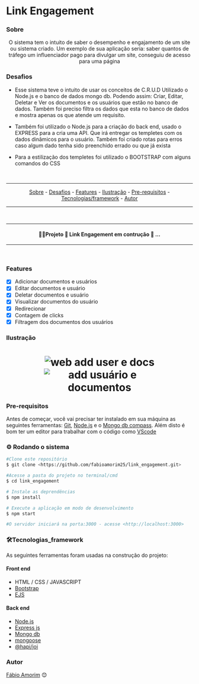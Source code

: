 # Link Engagement

### Sobre

<p align="center"> O sistema tem o intuito de saber o desempenho e engajamento de um site ou sistema criado. Um exemplo de sua aplicação seria: saber quantos de tráfego um influenciador pago para divulgar um site, conseguiu de acesso para uma página</p>

### Desafios

<div>

- Esse sistema teve o intuito de usar os conceitos de C.R.U.D Utilizado o Node.js e o banco de dados mongo db. Podendo assim: Criar, Editar, Deletar e Ver os documentos e os usuários que estão no banco de dados. Também foi preciso filtra os dados que esta no banco de dados e mostra apenas os que atende um requisito.

- Também foi utilizado o Node.js para a criação do back end, usado o EXPRESS para a cria uma API. Que irá entregar os templetes com os dados dinâmicos para o usuário. Também foi criado rotas para erros caso algum dado tenha sido preenchido errado ou que já exista

- Para a estilização dos templetes foi utilizado o BOOTSTRAP com alguns comandos do CSS 
</div>

<br>

<hr>
  <p align="center">
    <a href ="#sobre">Sobre</a> -
    <a href ="#desafios">Desafios</a> -
    <a href ="#features">Features</a> -
    <a href ="#ilustração">Ilustração</a> - 
    <a href ="#pre-requisitos">Pre-requisitos</a> -
    <a href ="#🛠️tecnologias_framework">Tecnologias/framework</a> -
    <a href ="#autor">Autor</a>
  </p>
<hr>

<br>

<hr>
<h4 align = "center">
 👷‍♂️Projeto 🚧 Link Engagement em contrução 🚧 ...
</h4>
<hr>

<br>

### Features 

- [x] Adicionar documentos e usuários
- [x] Editar documentos e usuário
- [x] Deletar documentos e usuário
- [x] Visualizar documentos do usuário
- [x] Redirecionar
- [x] Contagem de clicks
- [x] Filtragem dos documentos dos usuários

### Ilustração

<h1 align= "center">
  <img title="web add user e docs" src ="./github/add_user_e_doc.gif"/>
  <img style="max-width:300px;" title="add usuário e documentos" src ="./github/crud.gif"/>
</h1>

### Pre-requisitos

Antes de começar, você vai precisar ter instalado em sua máquina as seguintes ferramentas:
[Git](https://git-scm.com), [Node.js](https://nodejs.org/en/) e o [Mongo db compass](https://www.mongodb.com/try/download/compass).
Além disto é bom ter um editor para trabalhar com o código como [VScode](https://code.visualstudio.com/)

### ⚙️ Rodando o sistema

```bash
#Clone este repositório
$ git clone <https://github.com/fabioamorim25/link_engagement.git>

#Acesse a pasta do projeto no terminal/cmd
$ cd link_engagement

# Instale as deprendências
$ npm install

# Execute a aplicação em modo de desenvolvimento
$ npm start

#O servidor iniciará na porta:3000 - acesse <http://localhost:3000>
```

### 🛠️Tecnologias_framework

As seguintes ferramentas foram usadas na construção do projeto:

#### Front end
- HTML / CSS / JAVASCRIPT
- [Bootstrap](https://getbootstrap.com/docs/5.1/getting-started/introduction/)
- [EJS](https://ejs.co/#install)

#### Back end
- [Node.js](https://nodejs.org/en/)
- [Express js](https://expressjs.com/pt-br/)
- [Mongo db](https://www.mongodb.com/pt-br/what-is-mongodb)
- [mongoose](https://mongoosejs.com/)
- [@hapi/joi](https://hapi.dev/tutorials/validation/?lang=en_US)


### Autor

[Fábio Amorim](https://linkedin.com/in/fabio-amorim-4545011a1) 😊
